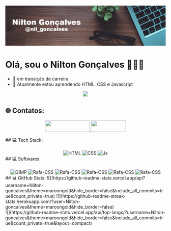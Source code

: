 <p align="center">
	<img src="banner.png">
</p>

# Olá, sou o Nilton Gonçalves 👨🏾‍🦱
- 🔭 em transição de carreira
- 🌱 Atualmente estou aprendendo HTML, CSS e Javascript

 <p align="center">
	<img src="https://komarev.com/ghpvc/?username=BreadcrumbsNilton-goncalves&color=blueviolet&style=flat-square&label=Profile+Views" />
</p>

## 🌐 Contatos:
<p align="center">
	<a href="https://www.linkedin.com/in/nilton-sgoncalves/">
		<img height="35" width="140" src="https://img.shields.io/badge/LinkedIn-0077B5?style=for-the-badge&logo=linkedin&logoColor=white" />
	</a>
 <a href="mailto:nd.sg19809@gmail.com">
		<img height="35" width="110" src="https://img.shields.io/badge/Gmail-D14836?style=for-the-badge&logo=gmail&logoColor=white" />
	</a>
</p>



<!--> 

##  💻 Tech Stack: 

<div style="display: inline_block" align="center"><br>
  <img align="center" alt="HTML" height="100" width="40" src="https://raw.githubusercontent.com/devicons/devicon/master/icons/html5/html5-original.svg">
  <img align="center" alt="CSS" height="100" width="40" src="https://raw.githubusercontent.com/devicons/devicon/master/icons/css3/css3-original.svg">
  <img align="center" alt="Js" height="100" width="40" src="https://raw.githubusercontent.com/devicons/devicon/master/icons/javascript/javascript-plain.svg">
</div> 

## 💻 Softwares
<div style="display: inline_block" align="center"><br>
	<img align="center" alt="GIMP" height="30" width="100" src="https://img.shields.io/badge/gimp-5C5543?style=for-the-badge&logo=gimp&logoColor=white">
	<img align="center" alt="Rafa-CSS" height="30" width="150" src="https://aleen42.github.io/badges/src/photoshop.svg">
	<img align="center" alt="Rafa-CSS" height="30" width="150" src="https://aleen42.github.io/badges/src/illustrator.svg">
	<img align="center" alt="Rafa-CSS" height="30" width="100" src="https://img.shields.io/badge/Inkscape-000000?style=for-the-badge&logo=Inkscape&logoColor=white">
	<img align="center" alt="Rafa-CSS" height="30" width="100" src="https://img.shields.io/badge/Canva-%2300C4CC.svg?&style=for-the-badge&logo=Canva&logoColor=white">
	<img align="center" alt="Rafa-CSS" height="30" width="100" src="https://img.shields.io/badge/Figma-F24E1E?style=for-the-badge&logo=figma&logoColor=white">
</div>

## 📊 GitHub Stats:

![](https://github-readme-stats.vercel.app/api?username=Nilton-goncalves&theme=maroongold&hide_border=false&include_all_commits=true&count_private=true)
![](https://github-readme-streak-stats.herokuapp.com/?user=Nilton-goncalves&theme=maroongold&hide_border=false)<br/>
![](https://github-readme-stats.vercel.app/api/top-langs/?username=Nilton-goncalves&theme=maroongold&hide_border=false&include_all_commits=true&count_private=true&layout=compact)



<!-- 
# 💫 About Me:
Olá, sou o Nilton Gonçalves 👨🏾‍🦱<br>🔭 em transição de carreira<br>🌱 Atualmente estou aprendendo HTML, CSS e Javascript


## 🌐 Socials:
[![Instagram](https://img.shields.io/badge/Instagram-%23E4405F.svg?logo=Instagram&logoColor=white)](https://instagram.com/nil_goncalves) [![LinkedIn](https://img.shields.io/badge/LinkedIn-%230077B5.svg?logo=linkedin&logoColor=white)](https://linkedin.com/in/nilton-sgoncalves) 

# 💻 Tech Stack:
![CSS3](https://img.shields.io/badge/css3-%231572B6.svg?style=for-the-badge&logo=css3&logoColor=white) ![HTML5](https://img.shields.io/badge/html5-%23E34F26.svg?style=for-the-badge&logo=html5&logoColor=white) ![JavaScript](https://img.shields.io/badge/javascript-%23323330.svg?style=for-the-badge&logo=javascript&logoColor=%23F7DF1E) ![TypeScript](https://img.shields.io/badge/typescript-%23007ACC.svg?style=for-the-badge&logo=typescript&logoColor=white) ![Dart](https://img.shields.io/badge/dart-%230175C2.svg?style=for-the-badge&logo=dart&logoColor=white) ![PHP](https://img.shields.io/badge/php-%23777BB4.svg?style=for-the-badge&logo=php&logoColor=white) ![Python](https://img.shields.io/badge/python-3670A0?style=for-the-badge&logo=python&logoColor=ffdd54) ![Angular](https://img.shields.io/badge/angular-%23DD0031.svg?style=for-the-badge&logo=angular&logoColor=white) ![Angular.js](https://img.shields.io/badge/angular.js-%23E23237.svg?style=for-the-badge&logo=angularjs&logoColor=white) ![NodeJS](https://img.shields.io/badge/node.js-6DA55F?style=for-the-badge&logo=node.js&logoColor=white) ![React](https://img.shields.io/badge/react-%2320232a.svg?style=for-the-badge&logo=react&logoColor=%2361DAFB) ![React Native](https://img.shields.io/badge/react_native-%2320232a.svg?style=for-the-badge&logo=react&logoColor=%2361DAFB) ![Vue.js](https://img.shields.io/badge/vue.js-%2335495e.svg?style=for-the-badge&logo=vuedotjs&logoColor=%234FC08D) ![WordPress](https://img.shields.io/badge/WordPress-%23117AC9.svg?style=for-the-badge&logo=WordPress&logoColor=white) ![TailwindCSS](https://img.shields.io/badge/tailwindcss-%2338B2AC.svg?style=for-the-badge&logo=tailwind-css&logoColor=white) ![MySQL](https://img.shields.io/badge/mysql-4479A1.svg?style=for-the-badge&logo=mysql&logoColor=white) ![Adobe Illustrator](https://img.shields.io/badge/adobe%20illustrator-%23FF9A00.svg?style=for-the-badge&logo=adobe%20illustrator&logoColor=white) ![Adobe Photoshop](https://img.shields.io/badge/adobe%20photoshop-%2331A8FF.svg?style=for-the-badge&logo=adobe%20photoshop&logoColor=white) ![Gimp](https://img.shields.io/badge/Gimp-657D8B?style=for-the-badge&logo=gimp&logoColor=FFFFFF) ![Inkscape](https://img.shields.io/badge/Inkscape-e0e0e0?style=for-the-badge&logo=inkscape&logoColor=080A13) ![Krita](https://img.shields.io/badge/Krita-203759?style=for-the-badge&logo=krita&logoColor=EEF37B) ![Figma](https://img.shields.io/badge/figma-%23F24E1E.svg?style=for-the-badge&logo=figma&logoColor=white) ![Canva](https://img.shields.io/badge/Canva-%2300C4CC.svg?style=for-the-badge&logo=Canva&logoColor=white) ![GitHub](https://img.shields.io/badge/github-%23121011.svg?style=for-the-badge&logo=github&logoColor=white) ![Git](https://img.shields.io/badge/git-%23F05033.svg?style=for-the-badge&logo=git&logoColor=white)
# 📊 GitHub Stats:
![](https://github-readme-stats.vercel.app/api?username=Nilton-goncalves&theme=maroongold&hide_border=false&include_all_commits=true&count_private=true)<br/>
![](https://github-readme-streak-stats.herokuapp.com/?user=Nilton-goncalves&theme=maroongold&hide_border=false)<br/>
![](https://github-readme-stats.vercel.app/api/top-langs/?username=Nilton-goncalves&theme=maroongold&hide_border=false&include_all_commits=true&count_private=true&layout=compact)

### ✍️ Random Dev Quote
![](https://quotes-github-readme.vercel.app/api?type=horizontal&theme=tokyonight)

---
[![](https://visitcount.itsvg.in/api?id=Nilton-goncalves&icon=0&color=2)](https://visitcount.itsvg.in)

Proudly created with GPRM ( https://gprm.itsvg.in ) -->

